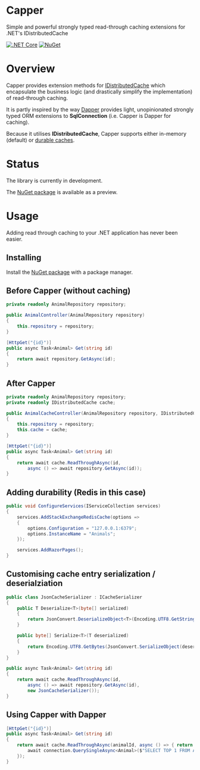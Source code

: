 # Capper
Simple and powerful strongly typed read-through caching extensions for .NET's IDistributedCache

[![.NET Core](https://github.com/creyke/Capper/workflows/.NET%20Core/badge.svg)](https://github.com/creyke/Capper/actions?query=workflow%3A%22.NET+Core%22)
[![NuGet](https://img.shields.io/nuget/v/Capper.svg?style=flat)](https://www.nuget.org/packages/Capper)

# Overview
Capper provides extension methods for [IDistributedCache](https://docs.microsoft.com/en-us/aspnet/core/performance/caching/distributed) which encapsulate the business logic (and drastically simplify the implementation) of read-through caching.

It is partly inspired by the way [Dapper](https://github.com/DapperLib/Dapper) provides light, unopinionated strongly typed ORM extensions to **SqlConnection** (i.e. Capper is Dapper for caching).

Because it utilises **IDistributedCache**, Capper supports either in-memory (default) or [durable caches](https://docs.microsoft.com/en-us/aspnet/core/performance/caching/distributed#establish-distributed-caching-services).

# Status
The library is currently in development.

The [NuGet package](https://www.nuget.org/packages/Capper) is available as a preview.

# Usage
Adding read through caching to your .NET application has never been easier.

## Installing
Install the [NuGet package](https://www.nuget.org/packages/Capper) with a package manager.

## Before Capper (without caching)
```csharp
private readonly AnimalRepository repository;

public AnimalController(AnimalRepository repository)
{
    this.repository = repository;
}

[HttpGet("{id}")]
public async Task<Animal> Get(string id)
{
    return await repository.GetAsync(id);
}
```

## After Capper
```csharp
private readonly AnimalRepository repository;
private readonly IDistributedCache cache;

public AnimalCacheController(AnimalRepository repository, IDistributedCache cache)
{
    this.repository = repository;
    this.cache = cache;
}

[HttpGet("{id}")]
public async Task<Animal> Get(string id)
{
    return await cache.ReadThroughAsync(id,
        async () => await repository.GetAsync(id));
}
```

## Adding durability (Redis in this case)
```csharp
public void ConfigureServices(IServiceCollection services)
{
    services.AddStackExchangeRedisCache(options =>
    {
        options.Configuration = "127.0.0.1:6379";
        options.InstanceName = "Animals";
    });

    services.AddRazorPages();
}
```

## Customising cache entry serialization / deserialziation
```csharp
public class JsonCacheSerializer : ICacheSerializer
{
    public T Deserialize<T>(byte[] serialized)
    {
        return JsonConvert.DeserializeObject<T>(Encoding.UTF8.GetString(serialized));
    }

    public byte[] Serialize<T>(T deserialized)
    {
        return Encoding.UTF8.GetBytes(JsonConvert.SerializeObject(deserialized));
    }
}

public async Task<Animal> Get(string id)
{
    return await cache.ReadThroughAsync(id,
        async () => await repository.GetAsync(id),
        new JsonCacheSerializer());
}
```

## Using Capper with Dapper
```csharp
[HttpGet("{id}")]
public async Task<Animal> Get(string id)
{
    return await cache.ReadThroughAsync(animalId, async () => { return
        await connection.QuerySingleAsync<Animal>($"SELECT TOP 1 FROM Animals WHERE Id = @AnimalId", new { AnimalId = animalId });
    });
}
```
